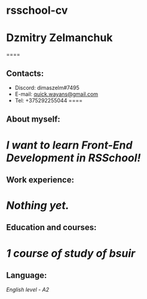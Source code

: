 # rsschool-cv
# Dzmitry Zelmanchuk
====
## Contacts:
* Discord: dimaszelm#7495 
* E-mail: quick.wayans@gmail.com
* Tel: +375292255044
====
## About myself:
*I want to learn Front-End Development in RSSchool!*
====
## Work experience:
*Nothing yet.*
====
## Education and courses:
*1 course of study of bsuir*
====
## Language:
*English level - A2*